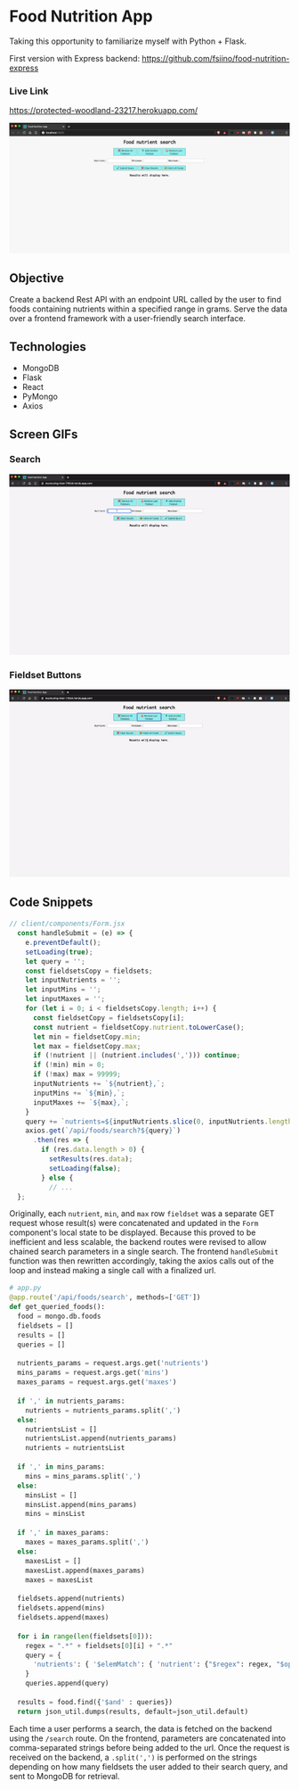 # Food Nutrition App

Taking this opportunity to familiarize myself with Python + Flask.

First version with Express backend: <a href="https://github.com/fsiino/food-nutrition-express" target="_blank">https://github.com/fsiino/food-nutrition-express</a>

### Live Link
<a href="https://protected-woodland-23217.herokuapp.com/" target="_blank">https://protected-woodland-23217.herokuapp.com/</a>

<img src="https://github.com/fsiino/food-nutrition-flask/blob/master/docs/fn-main.png?raw=true" alt="Screenshot">

## Objective
Create a backend Rest API with an endpoint URL called by the user to find foods containing nutrients within a specified range in grams. Serve the data over a frontend framework with a user-friendly search interface.

## Technologies
* MongoDB
* Flask
* React
* PyMongo
* Axios

## Screen GIFs
### Search 
<img src="https://github.com/fsiino/food-nutrition-express/blob/master/docs/fn-search.gif?raw=true" alt="search">

### Fieldset Buttons
<img src="https://github.com/fsiino/food-nutrition-express/blob/master/docs/fn-buttons.gif?raw=true" alt="buttons">

## Code Snippets

```js
// client/components/Form.jsx
  const handleSubmit = (e) => {
    e.preventDefault();
    setLoading(true);
    let query = '';
    const fieldsetsCopy = fieldsets;
    let inputNutrients = '';
    let inputMins = '';
    let inputMaxes = '';
    for (let i = 0; i < fieldsetsCopy.length; i++) {
      const fieldsetCopy = fieldsetsCopy[i];
      const nutrient = fieldsetCopy.nutrient.toLowerCase();
      let min = fieldsetCopy.min;
      let max = fieldsetCopy.max;
      if (!nutrient || (nutrient.includes(','))) continue;
      if (!min) min = 0;
      if (!max) max = 99999; 
      inputNutrients += `${nutrient},`;
      inputMins += `${min},`;
      inputMaxes += `${max},`;
    }  
    query += `nutrients=${inputNutrients.slice(0, inputNutrients.length-1)}&mins=${inputMins.slice(0, inputMins.length-1)}&maxes=${inputMaxes.slice(0, inputMaxes.length-1)}`
    axios.get(`/api/foods/search?${query}`)
      .then(res => {
        if (res.data.length > 0) {
          setResults(res.data);
          setLoading(false);
        } else {
          // ...
  };
```
Originally, each `nutrient`, `min`, and `max` row `fieldset` was a separate GET request whose result(s) were concatenated and updated in the `Form` component's local state to be displayed. Because this proved to be inefficient and less scalable, the backend routes were revised to allow chained search parameters in a single search. The frontend `handleSubmit` function was then rewritten accordingly, taking the axios calls out of the loop and instead making a single call with a finalized url.

```py
# app.py
@app.route('/api/foods/search', methods=['GET'])
def get_queried_foods():
  food = mongo.db.foods
  fieldsets = []
  results = []
  queries = []

  nutrients_params = request.args.get('nutrients')
  mins_params = request.args.get('mins')
  maxes_params = request.args.get('maxes')

  if ',' in nutrients_params:
    nutrients = nutrients_params.split(',')
  else:
    nutrientsList = []
    nutrientsList.append(nutrients_params)
    nutrients = nutrientsList

  if ',' in mins_params:
    mins = mins_params.split(',')
  else:
    minsList = []
    minsList.append(mins_params)
    mins = minsList

  if ',' in maxes_params:
    maxes = maxes_params.split(',')
  else:
    maxesList = []
    maxesList.append(maxes_params)
    maxes = maxesList

  fieldsets.append(nutrients)
  fieldsets.append(mins)
  fieldsets.append(maxes)

  for i in range(len(fieldsets[0])):
    regex = ".*" + fieldsets[0][i] + ".*"
    query = {
      'nutrients': { '$elemMatch': { 'nutrient': {"$regex": regex, "$options": "-i"}, 'gm': { '$gt': int(fieldsets[1][i]), '$lte': int(fieldsets[2][i]) } } }
    }
    queries.append(query)

  results = food.find({'$and' : queries})
  return json_util.dumps(results, default=json_util.default)
```
Each time a user performs a search, the data is fetched on the backend using the `/search` route. On the frontend, parameters are concatenated into comma-separated strings before being added to the url. Once the request is received on the backend, a `.split(',')` is performed on the strings depending on how many fieldsets the user added to their search query, and sent to MongoDB for retrieval.

